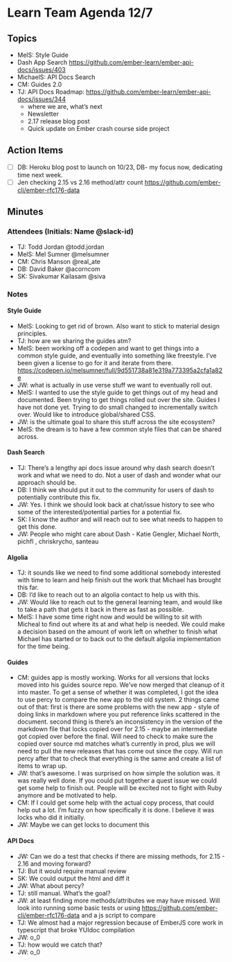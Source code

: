 # Learn Team Agenda 12/7

## Topics

- MelS: Style Guide
- Dash App Search https://github.com/ember-learn/ember-api-docs/issues/403
- MichaelS: API Docs Search
- CM: Guides 2.0
- TJ: API Docs Roadmap: https://github.com/ember-learn/ember-api-docs/issues/344
  - where we are, what’s next
  - Newsletter
  - 2.17 release blog post
  - Quick update on Ember crash course side project

## Action Items

  - [ ] DB: Heroku blog post to launch on 10/23, DB- my focus now, dedicating time next week.
  - [ ] Jen checking 2.15 vs 2.16 method/attr count https://github.com/ember-cli/ember-rfc176-data

## Minutes

### Attendees (Initials: Name @slack-id)

- TJ: Todd Jordan @todd.jordan
- MelS: Mel Sumner @melsumner
- CM: Chris Manson @real_ate
- DB: David Baker @acorncom
- SK: Sivakumar Kailasam @siva

### Notes

#### Style Guide

- MelS: Looking to get rid of brown.  Also want to stick to material design principles.
- TJ: how are we sharing the guides atm?
- MelS: been working off a codepen and want to get things into a common style guide, and eventually into something like freestyle.  I’ve been given a license to go for it and iterate from there. https://codepen.io/melsumner/full/9d551738a81e319a773395a2cfa1a82e
- JW: what is actually in use verse stuff we want to eventually roll out.
- MelS: I wanted to use the style guide to get things out of my head and documented.  Been trying to get things rolled out over the site.  Guides I have not done yet.  Trying to do small changed to incrementally switch over.  Would like to introduce global/shared CSS.
- JW: is the ultimate goal to share this stuff across the site ecosystem?
- MelS: the dream is to have a few common style files that can be shared across.

#### Dash Search

- TJ: There’s a lengthy api docs issue around why dash search doesn’t work and what we need to do.  Not a user of dash and wonder what our approach should be.
- DB: I think we should put it out to the community for users of dash to potentially contribute this fix.
- JW:  Yes.  I think we should look back at chat/issue history to see who some of the interested/potential parties for a potential fix.
- SK: I know the author and will reach out to see what needs to happen to get this done.
- JW: People who might care about Dash - Katie Gengler, Michael North, pichfl , chriskrycho, santeau

#### Algolia

- TJ: it sounds like we need to find some additional somebody interested with time to learn and help finish out the work that Michael has brought this far.
- DB: I’d like to reach out to an algolia contact to help us with this.
- JW: Would like to reach out to the general learning team, and would like to take a path that gets it back in there as fast as possible.
- MelS: I have some time right now and would be willing to sit with Micheal to find out where its at and what help is needed. We could make a decision based on the amount of work left on whether to finish what Michael has started or to back out to the default algolia implementation for the time being.

#### Guides

- CM: guides app is mostly working.  Works for all versions that locks moved into his guides source repo.  We’ve now merged that cleanup of it into master.  To get a sense of whether it was completed, I got the idea to use percy to compare the new app to the old system.  2 things came out of that: first is there are some problems with the new app - style of doing links in markdown where you put reference links scattered in the document.  second thing is there’s an inconsistency in the version of the markdown file that locks copied over for 2.15 - maybe an intermediate got copied over before the final. Will need to check to make sure the copied over source md matches what’s currently in prod, plus we will need to pull the new releases that has come out since the copy.  Will run percy after that to check that everything is the same and create a list of items to wrap up.
- JW: that’s awesome.  I was surprised on how simple the solution was.  it was really well done.  If you could put together a quest issue we could get some help to finish out.  People will be excited not to fight with Ruby anymore and be motivated to help.
- CM: If I could get some help with the actual copy process, that could help out a lot.  I’m fuzzy on how specifically it is done.  I believe it was locks who did it initially.
- JW: Maybe we can get locks to document this

#### API Docs

- JW: Can we do a test that checks if there are missing methods, for 2.15 - 2.16 and moving forward?
- TJ: But it would require manual review
- SK: We could output the html and diff it
- JW: What about percy?
- TJ: still manual. What’s the goal?
- JW: at least finding more methods/attributes we may have missed. Will look into running some basic tests or using https://github.com/ember-cli/ember-rfc176-data and a js script to compare
- TJ: We almost had a major regression because of EmberJS core work in typescript that broke YUIdoc compilation
- JW: o_0
- TJ: how would we catch that?
- JW: o_0
